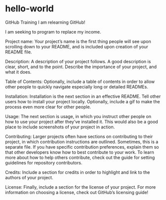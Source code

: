 # hello-world
GitHub Training
I am relearning GitHub!

I am seeking to program to replace my income.  


Project name: Your project’s name is the first thing people will see upon scrolling down to your README, and is included upon creation of your README file.

Description: A description of your project follows. A good description is clear, short, and to the point. Describe the importance of your project, and what it does.

Table of Contents: Optionally, include a table of contents in order to allow other people to quickly navigate especially long or detailed READMEs.

Installation: Installation is the next section in an effective README. Tell other users how to install your project locally. Optionally, include a gif to make the process even more clear for other people.

Usage: The next section is usage, in which you instruct other people on how to use your project after they’ve installed it. This would also be a good place to include screenshots of your project in action.

Contributing: Larger projects often have sections on contributing to their project, in which contribution instructions are outlined. Sometimes, this is a separate file. If you have specific contribution preferences, explain them so that other developers know how to best contribute to your work. To learn more about how to help others contribute, check out the guide for setting guidelines for repository contributors.

Credits: Include a section for credits in order to highlight and link to the authors of your project.

License: Finally, include a section for the license of your project. For more information on choosing a license, check out GitHub’s licensing guide!
